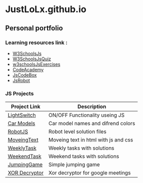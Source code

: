 # JustLoLx.github.io

## Personal portfolio

### Learning resources link : 

- [W3SchoolsJs](https://www.w3schools.com/js)
- [W3SchoolsJsQuiz](https://www.w3schools.com/quiztest/quiztest.asp?qtest=JS)
- [w3schoolsJsExercises](https://www.w3schools.com/js/exercise_js.asp?filename=exercise_js_variables1)
- [CodeAcademy](https://www.codecademy.com/learn)
- [JsCodeBox](https://jscodebox.com/)
- [JsRobot](https://lab.reaal.me/jsrobot)

### JS Projects	

|Project Link | Description |
| ----------- | ----------- |
| [LightSwitch](https://justlolx.github.io/LightSwitch/index.html)| ON/OFF Functionality useing JS|
| [Car Models](https://justlolx.github.io/CarModels/index.html)| Car model names and difrend colors|
| [RobotJS](https://JustLoLx.github.io/RobotJs/index.html)| Robot level solution files |
| [MoveingText](https://justlolx.github.io/MoveingText/)|Moveing text in html with js and css|
| [WeeklyTask](https://justlolx.github.io/WeeklyTask/)|Weekly tasks with solutions|
| [WeekendTask](https://justlolx.github.io/WeekendTask/)|Weekend tasks with solutions|
| [JumpingGame](https://justlolx.github.io/JumpingGame/)|Simple jumping game|
| [XOR Decryptor](https://justlolx.github.io/XORDecryptor/)|Xor decryptor for google meetings|
